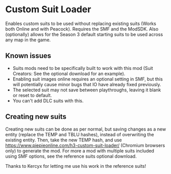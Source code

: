 # Custom Suit Loader
Enables custom suits to be used without replacing existing suits (Works both Online and with Peacock). Requires the SMF and the ModSDK.
Also (optionally) allows for the Season 3 default starting suits to be used across any map in the game.

## Known issues
- Suits mods need to be specifically built to work with this mod (Suit Creators: See the optional download for an example).
- Enabling suit images online requires an optional setting in SMF, but this will potentially cause minor bugs that IO have already fixed previously.
- The selected suit may not save between playthroughs, leaving it blank or reset to default.
- You can't add DLC suits with this.

## Creating new suits
Creating new suits can be done as per normal, but saving changes as a new entity (replace the TEMP and TBLU hashes), instead of overwriting the existing entity. Then, take the new TEMP hash, and use https://www.piepieonline.com/h3-custom-suit-loader/ (Chromium browsers only) to generate the mod. For more a mod with multiple suits included using SMF options, see the reference suits optional download.

Thanks to Kercyx for letting me use his work in the reference suits!